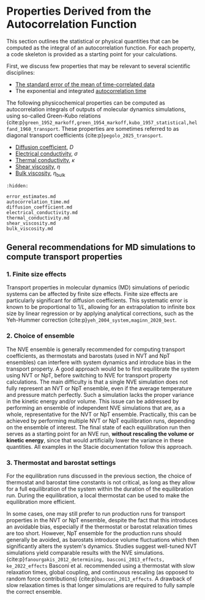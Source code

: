 # Properties Derived from the Autocorrelation Function

This section outlines the statistical or physical quantities
that can be computed as the integral of an autocorrelation function.
For each property, a code skeleton is provided
as a starting point for your calculations.

First, we discuss few properties that may be relevant to several scientific disciplines:

- [The standard error of the mean of time-correlated data](error_estimates.md)
- The exponential and integrated [autocorrelation time](autocorrelation_time.md)

The following physicochemical properties can be computed
as autocorrelation integrals of outputs of molecular dynamics simulations,
using so-called Green-Kubo relations
{cite:p}`green_1952_markoff,green_1954_markoff,kubo_1957_statistical,helfand_1960_transport`.
These properties are sometimes referred to as diagonal transport coefficients {cite:p}`pegolo_2025_transport`.

- [Diffusion coefficient](diffusion_coefficient.md), $D$
- [Electrical conductivity](electrical_conductivity.md), $\sigma$
- [Thermal conductivity](thermal_conductivity.md), $\kappa$
- [Shear viscosity](shear_viscosity.md), $\eta$
- [Bulk viscosity](bulk_viscosity.md), $\eta_\text{bulk}$

```{toctree}
:hidden:

error_estimates.md
autocorrelation_time.md
diffusion_coefficient.md
electrical_conductivity.md
thermal_conductivity.md
shear_viscosity.md
bulk_viscosity.md
```

## General recommendations for MD simulations to compute transport properties

### 1. Finite size effects

Transport properties in molecular dynamics (MD) simulations of periodic systems
can be affected by finite size effects.
Finite size effects are particularly significant for diffusion coefficients.
This systematic error is known to be proportional to $1/L$,
allowing for an extrapolation to infinite box size by linear regression
or by applying analytical corrections, such as the Yeh-Hummer correction
{cite:p}`yeh_2004_system,maginn_2020_best`.

### 2. Choice of ensemble

The NVE ensemble is generally recommended for computing transport coefficients,
as thermostats and barostats (used in NVT and NpT ensembles)
can interfere with system dynamics and introduce bias in the transport property.
A good approach would be to first equilibrate the system using NVT or NpT,
before switching to NVE for transport property calculations.
The main difficulty is that a single NVE simulation does not fully represent an NVT or NpT ensemble,
even if the average temperature and pressure match perfectly.
Such a simulation lacks the proper variance in the kinetic energy and/or volume.
This issue can be addressed by performing an ensemble of independent NVE simulations that are,
as a whole, representative for the NVT or NpT ensemble.
Practically, this can be achieved by performing multiple NVT or NpT equilibration runs,
depending on the ensemble of interest.
The final state of each equilibration run then serves as a starting point for an NVE run,
**without rescaling the volume or kinetic energy**,
since that would artificially lower the variance in these quantities.
All examples in the Stacie documentation follow this approach.

### 3. Thermostat and barostat settings

For the equilibration runs discussed in the previous section,
the choice of thermostat and barostat time constants is not critical,
as long as they allow for a full equilibration of the system
within the duration of the equilibration run.
During the equilibration, a local thermostat can be used to make the equilibration more efficient.

In some cases, one may still prefer to run production runs for transport properties
in the NVT or NpT ensemble, despite the fact that this introduces an avoidable bias,
especially if the thermostat or barostat relaxation times are too short.
However, NpT ensemble for the production runs should generally be avoided,
as barostats introduce volume fluctuations which then significantly alters the system's dynamics.
Studies suggest well-tuned NVT simulations yield comparable results with the NVE simulations.
{cite:p}`fanourgakis_2012_determining, basconi_2013_effects, ke_2022_effects`
Basconi et al. recommended using a thermostat with slow relaxation times, global coupling,
and continuous rescaling (as opposed to random force contributions) {cite:p}`basconi_2013_effects`.
A drawback of slow relaxation times is that longer simulations are required
to fully sample the correct ensemble.
